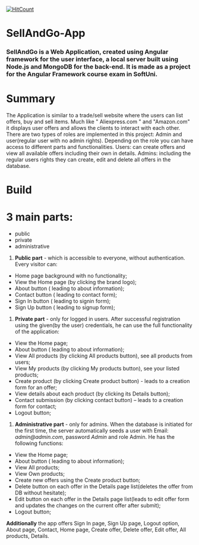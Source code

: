 [![HitCount](http://hits.dwyl.com/KingVendrick98/SoftUni-JS-Angular-Frameworks-2020-App.svg)](http://hits.dwyl.com/KingVendrick98/SoftUni-JS-Angular-Frameworks-2020-App)

#
# SellAndGo-App

### SellAndGo is a Web Application, created using Angular framework for the user interface, a local server built using Node.js and MongoDB for the back-end. It is made as a project for the Angular Framework course exam in SoftUni.

##
# Summary

The Application  is similar to a trade/sell website where the users can list offers, buy and sell items. Much like &quot; Aliexpress.com &quot; and &quot;Amazon.com&quot; it displays user offers and allows the clients to interact with each other. There are two types of roles are implemented in this project: Admin and user(regular user with no admin rights). Depending on the role you can have access to different parts and functionalities. Users: can create offers and view all available offers including their own in details. Admins: including the regular users rights they can create, edit and delete all offers in the database.


# Build

# 3 main parts:

- public
- private
- administrative

1. **Public part** - which is accessible to everyone, without authentication. Every visitor can:

- Home page background with no functionality;
- View the Home page (by clicking the brand logo);
- About  button ( leading to about information);
- Contact  button ( leading to contact form);
- Sign In button ( leading to signin form);
- Sign Up button ( leading to signup form);

1. **Private part** - only for logged in users. After successful registration using the given(by the user) credentials, he can use the full functionality of the application:

- View the Home page;
- About  button ( leading to about information);
- View All products (by clicking All products button), see all products from users;
- View My products (by clicking My products button), see your listed products;
- Create product (by clicking Create product button) - leads to a creation form for an offer;
- View details about each product (by clicking its Details button);
- Contact submission (by clicking contact button) – leads to a creation form for contact;
-  Logout button;

1. **Administrative part** - only for admins. When the database is initiated for the first time, the server automatically seeds a user with Email: _admin@admin.com_, password _Admin_ and role Admin. He has the following functions:

- View the Home page;
- About  button ( leading to about information);
- View All products;
- View Own products;
- Create new offers using the Create product button;
- Delete button on each offer in the Details page list(deletes the offer from DB without hesitate);
- Edit button on each offer in the Details page list(leads to edit offer form and updates the changes on the current offer after submit);
- Logout button;



**Additionally**  the app offers Sign In page, Sign Up page, Logout option, About page, Contact,  Home page, Create offer, Delete offer, Edit offer, All products, Details.
